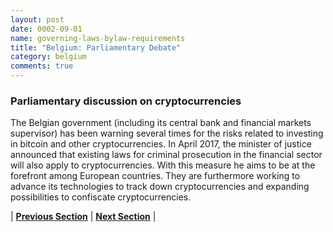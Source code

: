 ```yaml
---
layout: post
date: 0002-09-01
name: governing-laws-bylaw-requirements
title: "Belgium: Parliamentary Debate"
category: belgium
comments: true
---
```


### Parliamentary discussion on cryptocurrencies
The Belgian government (including its central bank and financial markets supervisor) has been warning several times for the risks related to investing in bitcoin and other cryptocurrencies. In April 2017, the minister of justice announced that existing laws for criminal prosecution in the financial sector will also apply to cryptocurrencies. With this measure he aims to be at the forefront among European countries. They are furthermore working to advance its technologies to track down cryptocurrencies and expanding possibilities to confiscate cryptocurrencies.

| **[Previous Section]( https://neo-project.github.io/global-blockchain-compliance-hub//belgium/belgium-tax-and-auditing-requirements.html)** | **[Next Section]( https://neo-project.github.io/global-blockchain-compliance-hub//belgium/belgium-laws-token-sales.html)** |
